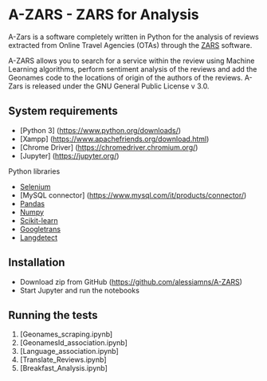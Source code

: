 # A-ZARS - ZARS for Analysis
A-Zars is a software completely written in Python for the analysis of reviews extracted from Online Travel Agencies (OTAs) through the [ZARS](https://github.com/alessiamns/ZARS) software. 

A-ZARS allows you to search for a service within the review using Machine Learning algorithms, perform sentiment analysis of the reviews and add the Geonames code to the locations of origin of the authors of the reviews. A-Zars is released under the GNU General Public License v 3.0.

## System requirements

* [Python 3] (https://www.python.org/downloads/)
* [Xampp] (https://www.apachefriends.org/download.html)
* [Chrome Driver] (https://chromedriver.chromium.org/)
* [Jupyter] (https://jupyter.org/)

Python libraries

* [Selenium](https://www.selenium.dev/downloads/)
* [MySQL connector] (https://www.mysql.com/it/products/connector/)
* [Pandas](https://pandas.pydata.org/)
* [Numpy](https://numpy.org/)
* [Scikit-learn](https://scikit-learn.org/)
* [Googletrans](https://py-googletrans.readthedocs.io/en/latest/)
* [Langdetect](https://pypi.org/project/langdetect/)

## Installation

* Download zip from GitHub (https://github.com/alessiamns/A-ZARS) 
* Start Jupyter and run the notebooks

## Running the tests

1. [Geonames_scraping.ipynb]
2. [GeonamesId_association.ipynb]
3. [Language_association.ipynb]
4. [Translate_Reviews.ipynb]
5. [Breakfast_Analysis.ipynb]


